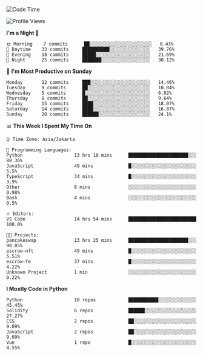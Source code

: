 <!--START_SECTION:waka-->
![Code Time](http://img.shields.io/badge/Code%20Time-1%2C158%20hrs%2016%20mins-blue)

![Profile Views](http://img.shields.io/badge/Profile%20Views-4-blue)

**I'm a Night 🦉** 

```text
🌞 Morning    7 commits      ██░░░░░░░░░░░░░░░░░░░░░░░   8.43% 
🌆 Daytime    33 commits     ██████████░░░░░░░░░░░░░░░   39.76% 
🌃 Evening    18 commits     █████░░░░░░░░░░░░░░░░░░░░   21.69% 
🌙 Night      25 commits     ███████░░░░░░░░░░░░░░░░░░   30.12%

```
📅 **I'm Most Productive on Sunday** 

```text
Monday       12 commits     ███░░░░░░░░░░░░░░░░░░░░░░   14.46% 
Tuesday      9 commits      ██░░░░░░░░░░░░░░░░░░░░░░░   10.84% 
Wednesday    5 commits      █░░░░░░░░░░░░░░░░░░░░░░░░   6.02% 
Thursday     8 commits      ██░░░░░░░░░░░░░░░░░░░░░░░   9.64% 
Friday       15 commits     ████░░░░░░░░░░░░░░░░░░░░░   18.07% 
Saturday     14 commits     ████░░░░░░░░░░░░░░░░░░░░░   16.87% 
Sunday       20 commits     ██████░░░░░░░░░░░░░░░░░░░   24.1%

```


📊 **This Week I Spent My Time On** 

```text
⌚︎ Time Zone: Asia/Jakarta

💬 Programming Languages: 
Python                   13 hrs 10 mins      ██████████████████████░░░   88.36% 
JavaScript               49 mins             █░░░░░░░░░░░░░░░░░░░░░░░░   5.5% 
TypeScript               34 mins             █░░░░░░░░░░░░░░░░░░░░░░░░   3.9% 
Other                    8 mins              ░░░░░░░░░░░░░░░░░░░░░░░░░   0.98% 
Bash                     4 mins              ░░░░░░░░░░░░░░░░░░░░░░░░░   0.5%

🔥 Editors: 
VS Code                  14 hrs 54 mins      █████████████████████████   100.0%

🐱‍💻 Projects: 
pancakeswap              13 hrs 25 mins      ██████████████████████░░░   90.05% 
escrow-nft               49 mins             █░░░░░░░░░░░░░░░░░░░░░░░░   5.51% 
escrow-fe                37 mins             █░░░░░░░░░░░░░░░░░░░░░░░░   4.22% 
Unknown Project          1 min               ░░░░░░░░░░░░░░░░░░░░░░░░░   0.22%

```

**I Mostly Code in Python** 

```text
Python                   10 repos            ███████████░░░░░░░░░░░░░░   45.45% 
Solidity                 6 repos             ██████░░░░░░░░░░░░░░░░░░░   27.27% 
CSS                      2 repos             ██░░░░░░░░░░░░░░░░░░░░░░░   9.09% 
JavaScript               2 repos             ██░░░░░░░░░░░░░░░░░░░░░░░   9.09% 
Vue                      1 repo              █░░░░░░░░░░░░░░░░░░░░░░░░   4.55%

```



<!--END_SECTION:waka-->
